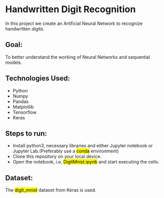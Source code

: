 # Handwritten Digit Recognition
In this project we create an Artificial Neural Network to recognize handwritten digits.

## Goal:
To better understand the working of Neural Networks and sequential models.

## Technologies Used:
* Python
* Numpy
* Pandas
* Matplotlib
* Tensorflow
* Keras

## Steps to run:
* Install python3, necessary libraries and either Jupyter notebook or Jupyter Lab.(Preferably use a <mark>conda</mark> environment)
* Clone this repository on your local device.
* Open the notebook, i.e, <mark>DigitMnist.ipynb</mark> and start executing the cells.

## Dataset:
The <mark>digit_mnist</mark> dataset from Keras is used.